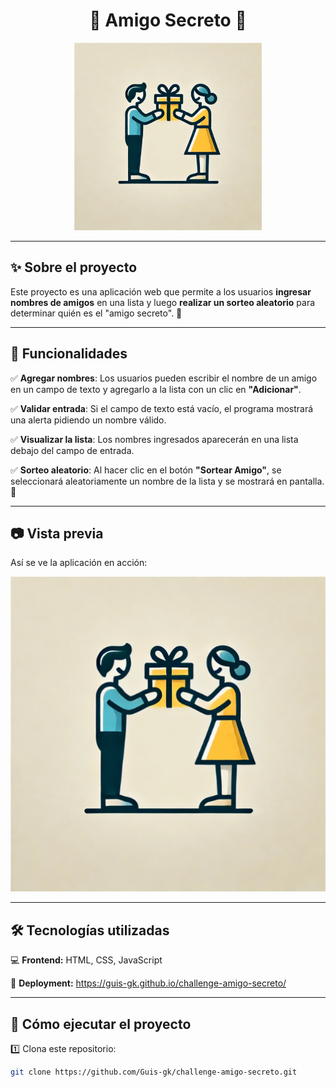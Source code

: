 <h1 align="center">🎁 Amigo Secreto 🎁</h1>

<p align="center">
  <img src="https://raw.githubusercontent.com/Guis-gk/challenge-amigo-secreto/refs/heads/main/assets/logo_amigo_secreto.png" alt="Amigo secreto" width="300">
</p>

---

## ✨ Sobre el proyecto  
Este proyecto es una aplicación web que permite a los usuarios **ingresar nombres de amigos** en una lista y luego **realizar un sorteo aleatorio** para determinar quién es el "amigo secreto". 🎉  

---

## 🚀 Funcionalidades  

✅ **Agregar nombres**: Los usuarios pueden escribir el nombre de un amigo en un campo de texto y agregarlo a la lista con un clic en **"Adicionar"**.  

✅ **Validar entrada**: Si el campo de texto está vacío, el programa mostrará una alerta pidiendo un nombre válido.  

✅ **Visualizar la lista**: Los nombres ingresados aparecerán en una lista debajo del campo de entrada.  

✅ **Sorteo aleatorio**: Al hacer clic en el botón **"Sortear Amigo"**, se seleccionará aleatoriamente un nombre de la lista y se mostrará en pantalla. 🎲  

---

## 📷 Vista previa  
Así se ve la aplicación en acción:  

<p align="center">
  <img src="https://raw.githubusercontent.com/Guis-gk/challenge-amigo-secreto/refs/heads/main/assets/logo_amigo_secreto.png" alt="Vista previa de la aplicación" width="600">
</p>

---

## 🛠️ Tecnologías utilizadas  
💻 **Frontend:** HTML, CSS, JavaScript  

🚀 **Deployment:** https://guis-gk.github.io/challenge-amigo-secreto/

---

## 📌 Cómo ejecutar el proyecto  

1️⃣ Clona este repositorio:  
```bash
git clone https://github.com/Guis-gk/challenge-amigo-secreto.git

